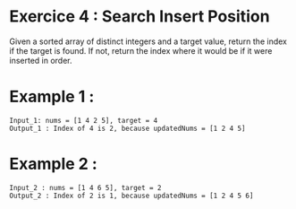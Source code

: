 # Exercice 4 : Search Insert Position 

Given a sorted array of distinct integers and a target value, return the index if the target is found. If not, return the index where it would be if it were inserted in order.

# Example 1 : 

    Input_1: nums = [1 4 2 5], target = 4  
    Output_1 : Index of 4 is 2, because updatedNums = [1 2 4 5]   

# Example 2 : 
    
    Input_2 : nums = [1 4 6 5], target = 2 
    Output_2 : Index of 2 is 1, because updatedNums = [1 2 4 5 6]
    